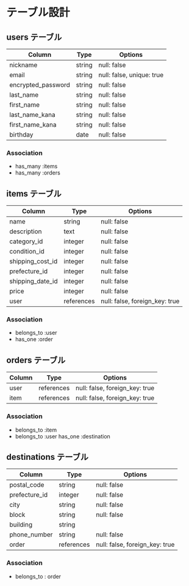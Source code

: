 # テーブル設計

## users テーブル

| Column             | Type   | Options     |
| ------------------ | ------ | ----------- |
| nickname           | string | null: false |
| email              | string | null: false, unique: true |
| encrypted_password | string | null: false |
| last_name          | string | null: false |
| first_name         | string | null: false |
| last_name_kana     | string | null: false |
| first_name_kana    | string | null: false |
| birthday           | date   | null: false |





### Association

- has_many :items
- has_many :orders


## items テーブル

| Column          | Type   | Options                           |
| ----------------| ------ | ------------                      |
| name            | string | null: false                       |
| description     | text   | null: false                       |
| category_id     | integer| null: false                       |
| condition_id    | integer| null: false                       |
| shipping_cost_id| integer| null: false                       |
| prefecture_id   | integer| null: false                       |
| shipping_date_id| integer| null: false                       |
| price           | integer| null: false                       |
| user            | references| null: false, foreign_key: true |







### Association

- belongs_to :user
- has_one :order


## orders テーブル

| Column | Type       | Options                        |
| ------ | ---------- | ------------------------------ |
| user   | references | null: false, foreign_key: true |
| item   | references | null: false, foreign_key: true |

### Association

- belongs_to :item
- belongs_to :user
  has_one :destination



## destinations テーブル


| Column          | Type      | Options     |
| ----------------| --------- | ----------- |
| postal_code     | string    | null: false |
| prefecture_id   | integer   | null: false |
| city            | string    | null: false |
| block           | string    | null: false |
| building        | string    |             |
| phone_number    | string    | null: false |
| order           |references | null: false, foreign_key: true |

### Association

- belongs_to : order
